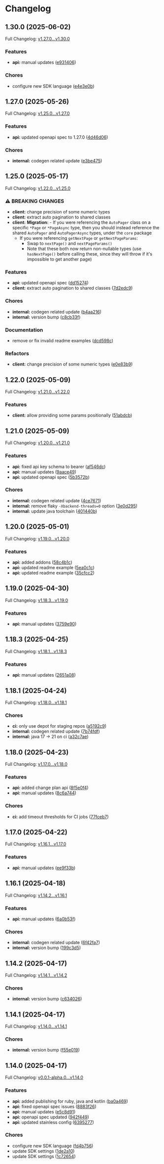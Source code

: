 # Changelog

## 1.30.0 (2025-06-02)

Full Changelog: [v1.27.0...v1.30.0](https://github.com/dodopayments/dodopayments-kotlin/compare/v1.27.0...v1.30.0)

### Features

* **api:** manual updates ([e931406](https://github.com/dodopayments/dodopayments-kotlin/commit/e931406d0c36b5846e4147e938c0049ea46cb79b))


### Chores

* configure new SDK language ([e4e3e0b](https://github.com/dodopayments/dodopayments-kotlin/commit/e4e3e0bfd5f3539b585b075602ef92d6b05da77b))

## 1.27.0 (2025-05-26)

Full Changelog: [v1.25.0...v1.27.0](https://github.com/dodopayments/dodopayments-kotlin/compare/v1.25.0...v1.27.0)

### Features

* **api:** updated openapi spec to 1.27.0 ([4d46d06](https://github.com/dodopayments/dodopayments-kotlin/commit/4d46d06f538aabdac4fed1ff43b4c366d92e9dce))


### Chores

* **internal:** codegen related update ([e3be475](https://github.com/dodopayments/dodopayments-kotlin/commit/e3be4752da60bafe620c5c84125e74efe88ceaa1))

## 1.25.0 (2025-05-17)

Full Changelog: [v1.22.0...v1.25.0](https://github.com/dodopayments/dodopayments-kotlin/compare/v1.22.0...v1.25.0)

### ⚠ BREAKING CHANGES

* **client:** change precision of some numeric types
* **client:** extract auto pagination to shared classes
* **client:** **Migration:** - If you were referencing the `AutoPager` class on a specific `*Page` or `*PageAsync` type, then you should instead reference the shared `AutoPager` and `AutoPagerAsync` types, under the `core` package
    - If you were referencing `getNextPage` or `getNextPageParams`:
       - Swap to `nextPage()` and `nextPageParams()`
       - Note that these both now return non-nullable types (use `hasNextPage()` before calling these, since they will throw if it's impossible to get another page)

### Features

* **api:** updated openapi spec ([dd15274](https://github.com/dodopayments/dodopayments-kotlin/commit/dd15274b7ca00e2ef10170cb6c78363e3365f770))
* **client:** extract auto pagination to shared classes ([7d2edc9](https://github.com/dodopayments/dodopayments-kotlin/commit/7d2edc95ef3df102d75d6444448f62b1e2df3d9c))


### Chores

* **internal:** codegen related update ([b4aa216](https://github.com/dodopayments/dodopayments-kotlin/commit/b4aa216037c32b481c63064deafade58caab5cb9))
* **internal:** version bump ([c8cb33f](https://github.com/dodopayments/dodopayments-kotlin/commit/c8cb33f6484a6695f39068764f005d71b8d4a9d5))


### Documentation

* remove or fix invalid readme examples ([dcd598c](https://github.com/dodopayments/dodopayments-kotlin/commit/dcd598c4708e098d81b282d2426546dee3c7db65))


### Refactors

* **client:** change precision of some numeric types ([e0e83b9](https://github.com/dodopayments/dodopayments-kotlin/commit/e0e83b97ec2996b9dfbb004e002732ea3ce3da53))

## 1.22.0 (2025-05-09)

Full Changelog: [v1.21.0...v1.22.0](https://github.com/dodopayments/dodopayments-kotlin/compare/v1.21.0...v1.22.0)

### Features

* **client:** allow providing some params positionally ([51abdcb](https://github.com/dodopayments/dodopayments-kotlin/commit/51abdcb9c2352f5d7e198d2cc5007668c8bf0d8e))

## 1.21.0 (2025-05-09)

Full Changelog: [v1.20.0...v1.21.0](https://github.com/dodopayments/dodopayments-kotlin/compare/v1.20.0...v1.21.0)

### Features

* **api:** fixed api key schema to bearer ([af546dc](https://github.com/dodopayments/dodopayments-kotlin/commit/af546dc5d448b461a5ef4f49296eea3413f5484e))
* **api:** manual updates ([9aace49](https://github.com/dodopayments/dodopayments-kotlin/commit/9aace49503c80d636c9b595d3ebd13b2236ce9a6))
* **api:** updated openapi spec ([5b3572b](https://github.com/dodopayments/dodopayments-kotlin/commit/5b3572ba40c3404aaf15a43d013d6967d56c784b))


### Chores

* **internal:** codegen related update ([4ce7671](https://github.com/dodopayments/dodopayments-kotlin/commit/4ce76716c831795b0e2ab594af518aa5a3bc3f1d))
* **internal:** remove flaky `-Xbackend-threads=0` option ([3e0d295](https://github.com/dodopayments/dodopayments-kotlin/commit/3e0d295a9a30bada33d14d15e5a6b618073f65de))
* **internal:** update java toolchain ([401440b](https://github.com/dodopayments/dodopayments-kotlin/commit/401440bee3d86437ae9043d2b7280d7197bbf6ad))

## 1.20.0 (2025-05-01)

Full Changelog: [v1.19.0...v1.20.0](https://github.com/dodopayments/dodopayments-kotlin/compare/v1.19.0...v1.20.0)

### Features

* **api:** added addons ([58c4b1c](https://github.com/dodopayments/dodopayments-kotlin/commit/58c4b1c08ce5e7173a32db20e09f1e16c589b3c4))
* **api:** updated readme example ([5ea0c1c](https://github.com/dodopayments/dodopayments-kotlin/commit/5ea0c1c5783b59cb265672d17dafec652ca8d0f6))
* **api:** updated readme example ([35cfcc2](https://github.com/dodopayments/dodopayments-kotlin/commit/35cfcc2f69d856f2fc98ab8c5864b6e674b0e28e))

## 1.19.0 (2025-04-30)

Full Changelog: [v1.18.3...v1.19.0](https://github.com/dodopayments/dodopayments-kotlin/compare/v1.18.3...v1.19.0)

### Features

* **api:** manual updates ([3759e90](https://github.com/dodopayments/dodopayments-kotlin/commit/3759e9030e535c15737f2bd8daf1a05c55477f71))

## 1.18.3 (2025-04-25)

Full Changelog: [v1.18.1...v1.18.3](https://github.com/dodopayments/dodopayments-kotlin/compare/v1.18.1...v1.18.3)

### Features

* **api:** manual updates ([2651a08](https://github.com/dodopayments/dodopayments-kotlin/commit/2651a08d2c3bca3617e8a5eb8ee97908ef3370fc))

## 1.18.1 (2025-04-24)

Full Changelog: [v1.18.0...v1.18.1](https://github.com/dodopayments/dodopayments-kotlin/compare/v1.18.0...v1.18.1)

### Chores

* **ci:** only use depot for staging repos ([a5192c9](https://github.com/dodopayments/dodopayments-kotlin/commit/a5192c9caa661a525119660c6dddaca3ce5cf946))
* **internal:** codegen related update ([7b74fdf](https://github.com/dodopayments/dodopayments-kotlin/commit/7b74fdfb46225a39df70cc806219c2f233f950b5))
* **internal:** java 17 -&gt; 21 on ci ([a32c7ae](https://github.com/dodopayments/dodopayments-kotlin/commit/a32c7aedd1947f2cf82de67b4efe5718f779ab15))

## 1.18.0 (2025-04-23)

Full Changelog: [v1.17.0...v1.18.0](https://github.com/dodopayments/dodopayments-kotlin/compare/v1.17.0...v1.18.0)

### Features

* **api:** added change plan api ([8f5e0f4](https://github.com/dodopayments/dodopayments-kotlin/commit/8f5e0f44fac12f492c69a99e0f7cf52b29b986df))
* **api:** manual updates ([8c6a744](https://github.com/dodopayments/dodopayments-kotlin/commit/8c6a7441400a69a77539e1bb8c6fd44339e1d9c0))


### Chores

* **ci:** add timeout thresholds for CI jobs ([77fceb7](https://github.com/dodopayments/dodopayments-kotlin/commit/77fceb7b264e760587e1fdcc55e1cef7873008ba))

## 1.17.0 (2025-04-22)

Full Changelog: [v1.16.1...v1.17.0](https://github.com/dodopayments/dodopayments-kotlin/compare/v1.16.1...v1.17.0)

### Features

* **api:** manual updates ([ee9f33b](https://github.com/dodopayments/dodopayments-kotlin/commit/ee9f33ba3c3f3a511126a54c802234055243551c))

## 1.16.1 (2025-04-18)

Full Changelog: [v1.14.2...v1.16.1](https://github.com/dodopayments/dodopayments-kotlin/compare/v1.14.2...v1.16.1)

### Features

* **api:** manual updates ([6a0b53f](https://github.com/dodopayments/dodopayments-kotlin/commit/6a0b53fd458a8a89b71665a756744a8cb4e89be5))


### Chores

* **internal:** codegen related update ([6f42fa7](https://github.com/dodopayments/dodopayments-kotlin/commit/6f42fa7dd590f4e7f90db9c687677f482873f140))
* **internal:** version bump ([199c3d5](https://github.com/dodopayments/dodopayments-kotlin/commit/199c3d50c9d07757ee4859d58367d62f99f46f0b))

## 1.14.2 (2025-04-17)

Full Changelog: [v1.14.1...v1.14.2](https://github.com/dodopayments/dodopayments-kotlin/compare/v1.14.1...v1.14.2)

### Chores

* **internal:** version bump ([c634026](https://github.com/dodopayments/dodopayments-kotlin/commit/c634026cb5354dcd2e9deeb97862603963a40338))

## 1.14.1 (2025-04-17)

Full Changelog: [v1.14.0...v1.14.1](https://github.com/dodopayments/dodopayments-kotlin/compare/v1.14.0...v1.14.1)

### Chores

* **internal:** version bump ([f55e019](https://github.com/dodopayments/dodopayments-kotlin/commit/f55e0190aa63523b6d92ac50728a20c7f34ed07f))

## 1.14.0 (2025-04-17)

Full Changelog: [v0.0.1-alpha.0...v1.14.0](https://github.com/dodopayments/dodopayments-kotlin/compare/v0.0.1-alpha.0...v1.14.0)

### Features

* **api:** added publishing for ruby, java and kotlin ([ba0a469](https://github.com/dodopayments/dodopayments-kotlin/commit/ba0a469836a1579eec7a4ffdf60bdc8599902f1c))
* **api:** fixed openapi spec issues ([8883f26](https://github.com/dodopayments/dodopayments-kotlin/commit/8883f2639122e0605690f8af070d49fd0fec8da6))
* **api:** manual updates ([e5c8d91](https://github.com/dodopayments/dodopayments-kotlin/commit/e5c8d91127ee9c361b1219c2767c242e55e587ac))
* **api:** openapi spec updated ([942f449](https://github.com/dodopayments/dodopayments-kotlin/commit/942f4493b919e397cf173517dad1e5d8a9428af6))
* **api:** updated stainless config ([6395277](https://github.com/dodopayments/dodopayments-kotlin/commit/6395277a21d79255ffba3a804e13897c8c74ac10))


### Chores

* configure new SDK language ([fd4b756](https://github.com/dodopayments/dodopayments-kotlin/commit/fd4b75697072518fd1101e48c2253e4656f87e57))
* update SDK settings ([1de2a10](https://github.com/dodopayments/dodopayments-kotlin/commit/1de2a105cb47fadac8e9bb194826ba00d5eb836d))
* update SDK settings ([1c72654](https://github.com/dodopayments/dodopayments-kotlin/commit/1c726548d7f6a42372b3643170f987febf2d4620))
